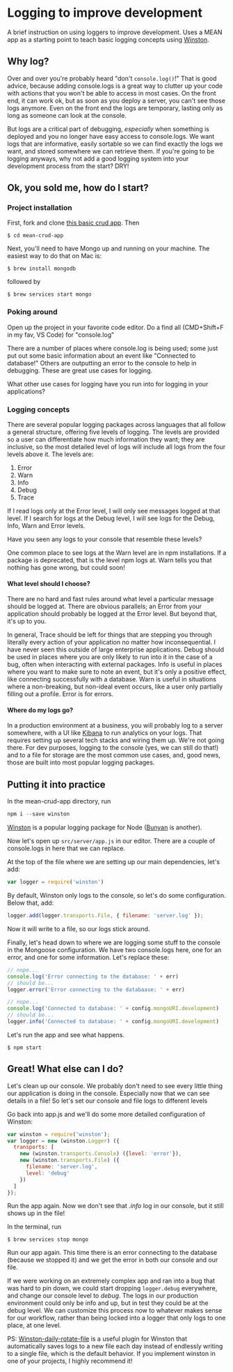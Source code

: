 # Logging to improve development
A brief instruction on using loggers to improve development. Uses a MEAN app as a starting point to teach basic logging concepts using [Winston](https://www.npmjs.com/package/winston).

## Why log?
Over and over you're probably heard "don't `console.log()`!" That is good advice, because adding console.logs is a great way to clutter up your code with actions that you won't be able to access in most cases. On the front end, it can work ok, but as soon as you deploy a server, you can't see those logs anymore. Even on the front end the logs are temporary, lasting only as long as someone can look at the console.

But logs are a critical part of debugging, *especially* when something is deployed and you no longer have easy access to console.logs. We want logs that are informative, easily sortable so we can find exactly the logs we want, and stored somewhere we can retrieve them. If you're going to be logging anyways, why not add a good logging system into your development process from the start? DRY!

## Ok, you sold me, how do I start?
### Project installation
First, fork and clone [this basic crud app](https://github.com/dsudia/mean-crud-app). Then

```shell
$ cd mean-crud-app
```

Next, you'll need to have Mongo up and running on your machine. The easiest way to do that on Mac is:

```shell
$ brew install mongodb
```

followed by

```shell
$ brew services start mongo
```

### Poking around
Open up the project in your favorite code editor. Do a find all (CMD+Shift+F in my fav, VS Code) for "console.log"

There are a number of places where console.log is being used; some just put out some basic information about an event like "Connected to database!" Others are outputting an error to the console to help in debugging. These are great use cases for logging.

What other use cases for logging have you run into for logging in your applications?

### Logging concepts
There are several popular logging packages across languages that all follow a general structure, offering five levels of logging. The levels are provided so a user can differentiate how much information they want; they are inclusive, so the most detailed level of logs will include all logs from the four levels above it. The levels are:

1. Error
1. Warn
1. Info
1. Debug
1. Trace

If I read logs only at the Error level, I will only see messages logged at that level. If I search for logs at the Debug level, I will see logs for the Debug, Info, Warn and Error levels.

Have you seen any logs to your console that resemble these levels?

One common place to see logs at the Warn level are in npm installations. If a package is deprecated, that is the level npm logs at. Warn tells you that nothing has gone wrong, but could soon!

#### What level should I choose?
There are no hard and fast rules around what level a particular message should be logged at. There are obvious parallels; an Error from your application should probably be logged at the Error level. But beyond that, it's up to you.

In general, Trace should be left for things that are stepping you through literally every action of your application no matter how inconsequential. I have never seen this outside of large enterprise applications. Debug should be used in places where you are only likely to run into it in the case of a bug, often when interacting with external packages. Info is useful in places where you want to make sure to note an event, but it's only a positive effect, like connecting successfully with a database. Warn is useful in situations where a non-breaking, but non-ideal event occurs, like a user only partially filling out a profile. Error is for errors.

#### Where do my logs go?
In a production environment at a business, you will probably log to a server somewhere, with a UI like [Kibana](https://www.elastic.co/products/kibana) to run analytics on your logs. That requires setting up several tech stacks and wiring them up. We're not going there. For dev purposes, logging to the console (yes, we can still do that!) and to a file for storage are the most common use cases, and, good news, those are built into most popular logging packages.

## Putting it into practice
In the mean-crud-app directory, run

```javascript
npm i --save winston
```

[Winston](https://www.npmjs.com/package/winston) is a popular logging package for Node ([Bunyan](https://www.npmjs.com/package/bunyan) is another). 

Now let's open up `src/server/app.js` in our editor. There are a couple of console.logs in here that we can replace.

At the top of the file where we are setting up our main dependencies, let's add:

```javascript
var logger = require('winston')
```

By default, Winston only logs to the console, so let's do some configuration. Below that, add:

```javascript
logger.add(logger.transports.File, { filename: 'server.log' });
```

Now it will write to a file, so our logs stick around.

Finally, let's head down to where we are logging some stuff to the console in the Mongoose configuration. We have two console.logs here, one for an error, and one for some information. Let's replace these:

```javascript
// nope...
console.log('Error connecting to the database: ' + err)
// should be...
logger.error('Error connecting to the databaase: ' + err)
```

```javascript
// nope...
console.log('Connected to database: ' + config.mongoURI.development)
// should be...
logger.info('Connected to database: ' + config.mongoURI.development)
```

Let's run the app and see what happens.

```shell
$ npm start
```

## Great! What else can I do?
Let's clean up our console. We probably don't need to see every little thing our application is doing in the console. Especially now that we can see details in a file! So let's set our console and file logs to different levels

Go back into app.js and we'll do some more detailed configuration of Winston:

```javascript
var winston = require('winston');
var logger = new (winston.Logger) ({
  transports: [
    new (winston.transports.Console) ({level: 'error'}),
    new (winston.transports.File) ({
      filename: 'server.log',
      level: 'debug'
    })
  ]
});
```

Run the app again. Now we don't see that *.info* log in our console, but it still shows up in the file!

In the terminal, run

```shell
$ brew services stop mongo
```

Run our app again. This time there is an error connecting to the database (because we stopped it) and we get the error in both our console and our file.

If we were working on an extremely complex app and ran into a bug that was hard to pin down, we could start dropping `logger.debug` everywhere, and change our console level to *debug*. The logs in our production environment could only be info and up, but in test they could be at the debug level. We can customize this process now to whatever makes sense for our workflow, rather than being locked into a logger that only logs to one place, at one level.

PS: [Winston-daily-rotate-file](https://www.npmjs.com/package/winston-daily-rotate-file) is a useful plugin for Winston that automatically saves logs to a new file each day instead of endlessly writing to a single file, which is the default behavior. If you implement winston in one of your projects, I highly recommend it!
